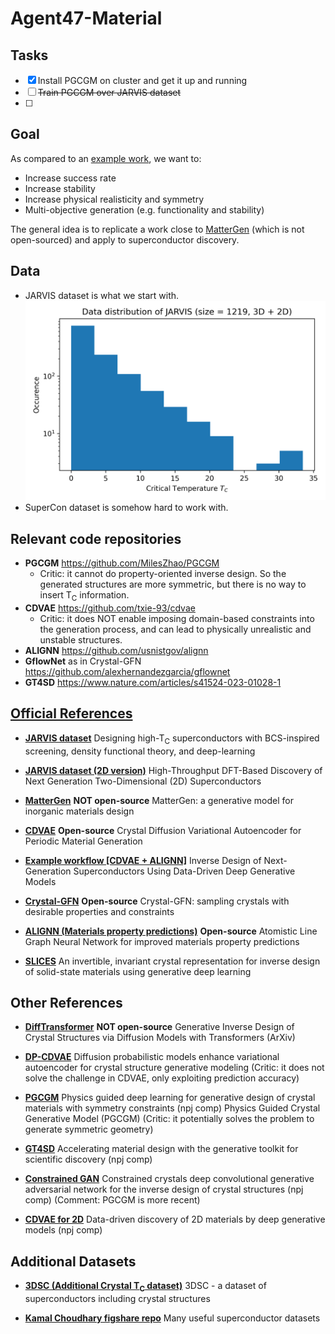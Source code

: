 # Agent47-Material

## Tasks

- [x] Install PGCGM on cluster and get it up and running
- [ ] ~~Train PGCGM over JARVIS dataset~~
- [ ] 

## Goal

As compared to an [example work](https://pubs.acs.org/doi/10.1021/acs.jpclett.3c01260), we want to:

- Increase success rate
- Increase stability
- Increase physical realisticity and symmetry
- Multi-objective generation (e.g. functionality and stability)

The general idea is to replicate a work close to [MatterGen](https://arxiv.org/abs/2312.03687) (which is not open-sourced) and apply to superconductor discovery.

## Data

- JARVIS dataset is what we start with.
![jarvis-hist](figure/jarvis-hist.png)
- SuperCon dataset is somehow hard to work with.

## Relevant code repositories

- **PGCGM** https://github.com/MilesZhao/PGCGM
    - Critic: it cannot do property-oriented inverse design. So the generated structures are more symmetric, but there is no way to insert T<sub>C</sub> information.
- **CDVAE** https://github.com/txie-93/cdvae
    - Critic: it does NOT enable imposing domain-based constraints into the generation process, and can lead to physically unrealistic and unstable structures.
- **ALIGNN** https://github.com/usnistgov/alignn
- **GflowNet** as in Crystal-GFN https://github.com/alexhernandezgarcia/gflownet
- **GT4SD** https://www.nature.com/articles/s41524-023-01028-1

## [Official References](https://ai4science.io/2024physics.html)

- **[JARVIS dataset](https://www.nature.com/articles/s41524-022-00933-1)** Designing high-T<sub>C</sub> superconductors with BCS-inspired screening, density functional theory, and deep-learning

- **[JARVIS dataset (2D version)](https://pubs.acs.org/doi/10.1021/acs.nanolett.2c04420)** High-Throughput DFT-Based Discovery of Next Generation Two-Dimensional (2D) Superconductors

- **[MatterGen](https://arxiv.org/abs/2312.03687)** **NOT open-source** MatterGen: a generative model for inorganic materials design

- **[CDVAE](https://arxiv.org/abs/2110.06197)** **Open-source** Crystal Diffusion Variational Autoencoder for Periodic Material Generation 

- **[Example workflow [CDVAE + ALIGNN]](https://pubs.acs.org/doi/10.1021/acs.jpclett.3c01260)** Inverse Design of Next-Generation Superconductors Using Data-Driven Deep Generative Models

- **[Crystal-GFN](https://arxiv.org/abs/2310.04925)** **Open-source** Crystal-GFN: sampling crystals with desirable properties and constraints

- **[ALIGNN (Materials property predictions)](https://www.nature.com/articles/s41524-021-00650-1)** **Open-source** Atomistic Line Graph Neural Network for improved materials property predictions

- **[SLICES](https://www.nature.com/articles/s41467-023-42870-7)** An invertible, invariant crystal representation for inverse design of solid-state materials using generative deep learning

## Other References

- **[DiffTransformer](https://arxiv.org/abs/2406.09263)** **NOT open-source** Generative Inverse Design of Crystal Structures via Diffusion Models with Transformers (ArXiv)

- **[DP-CDVAE](https://www.nature.com/articles/s41598-024-51400-4)** Diffusion probabilistic models enhance variational autoencoder for crystal structure generative modeling (Critic: it does not solve the challenge in CDVAE, only exploiting prediction accuracy)

- **[PGCGM](https://www.nature.com/articles/s41524-023-00987-9)** Physics guided deep learning for generative design of crystal materials with symmetry constraints (npj comp) Physics Guided Crystal Generative Model (PGCGM) (Critic: it potentially solves the problem to generate symmetric geometry)

- **[GT4SD](https://www.nature.com/articles/s41524-023-01028-1)** Accelerating material design with the generative toolkit for scientific discovery (npj comp)

- **[Constrained GAN](https://www.nature.com/articles/s41524-021-00526-4)** Constrained crystals deep convolutional generative adversarial network for the inverse design of crystal structures (npj comp) (Comment: PGCGM is more recent)

- **[CDVAE for 2D](https://www.nature.com/articles/s41524-022-00923-3)** Data-driven discovery of 2D materials by deep generative models (npj comp)

## Additional Datasets

- **[3DSC (Additional Crystal T<sub>C</sub> dataset)](https://www.nature.com/articles/s41597-023-02721-y)** 3DSC - a dataset of superconductors including crystal structures

- **[Kamal Choudhary figshare repo](https://figshare.com/authors/Kamal_Choudhary/4445539)** Many useful superconductor datasets